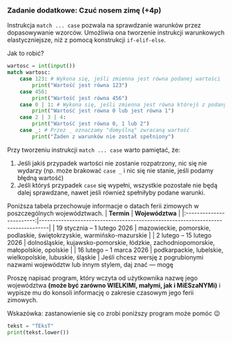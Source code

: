 ### Zadanie dodatkowe: Czuć nosem zimę (+4p)
Instrukcja `match ... case` pozwala na sprawdzanie warunków przez dopasowywanie wzorców. Umożliwia ona tworzenie instrukcji warunkowych elastyczniejsze, niż z pomocą konstrukcji `if-elif-else`.

Jak to robić?
```py
wartosc = int(input())
match wartosc:
    case 123: # Wykona się, jeśli zmienna jest równa podanej wartości
        print("Wartość jest równa 123")
    case 456:
        print("Wartość jest równa 456")
    case 0 | 1: # Wykona się, jeśli zmienna jest równa którejś z podanych wartości oddzielonych |
        print("Wartość jest równa 0 lub jest równa 1")
    case 2 | 3 | 4:
        print("Wartość jest równa 0, 1 lub 2")
    case _: # Przez _ oznaczamy "domyślną" zwracaną wartość
        print("Żaden z warunków nie został spełniony")
```
Przy tworzeniu instrukcji `match ... case` warto pamiętać, że:
1. Jeśli jakiś przypadek wartości nie zostanie rozpatrzony, nic się nie wydarzy (np. może brakować `case _` i nic się nie stanie, jeśli podamy błędną wartość)
2. Jeśli któryś przypadek `case` się wypełni, wszystkie pozostałe nie będą dalej sprawdzane, nawet jeśli również spełniłyby podane warunki.

Poniższa tabela przechowuje informacje o datach ferii zimowych w poszczególnych województwach.
|        **Termin**        | **Województwa**                                                                 |
|:------------------------:|---------------------------------------------------------------------------------|
| 19 stycznia – 1 lutego 2026 | mazowieckie, pomorskie, podlaskie, świętokrzyskie, warmińsko-mazurskie         |
| 2 lutego – 15 lutego 2026  | dolnośląskie, kujawsko-pomorskie, łódzkie, zachodniopomorskie, małopolskie, opolskie |
| 16 lutego – 1 marca 2026   | podkarpackie, lubelskie, wielkopolskie, lubuskie, śląskie                      |
Jeśli chcesz wersję z pogrubionymi nazwami województw lub innym stylem, daj znać — mogę

Proszę napisać program, który wczyta od użytkownika nazwę jego województwa **(może być zarówno WIELKIMI, małymi, jak i MiESzaNYMi)** i wypisze mu do konsoli informację o zakresie czasowym jego ferii zimowych.

Wskazówka: zastanowienie się co zrobi poniższy program może pomóc 😉
```py
tekst = "TEksT"
print(tekst.lower())
```
